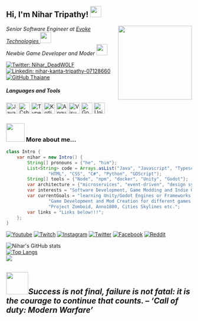 <h2> Hi, I'm Nihar Tripathy! <img src="https://media0.giphy.com/media/eYHYak52vX8fnYu26C/giphy.gif?cid=790b761110335fa4ba65e6e43aec6069b9fbb0ac8108183b&rid=giphy.gif&ct=s" width="30"></h2>
<img align='right' src="https://i.imgur.com/PMcWAnC.png" width="200"/>
<p><em>Senior Software Engineer at <a href="https://www.evoketechnologies.com/">Evoke Technologies </a>
<img src="https://i.imgur.com/utLVnrw.png" width="30"/>
<br>
Newbie Game Developer and Moder <img src="https://cdn-icons-png.flaticon.com/512/808/808439.png" width="30"> 
</em></p>

[![Twitter: Nihar_DeadW0LF](https://img.shields.io/twitter/follow/Nihar_DeadW0LF?style=social)](https://twitter.com/Nihar_DeadW0LF)
[![Linkedin: nihar-kanta-tripathy-07128660](https://img.shields.io/badge/-Nihar-blue?style=flat-square&logo=Linkedin&logoColor=white&link=https://www.linkedin.com/in/nihar-kanta-tripathy-07128660/)](https://www.linkedin.com/in/nihar-kanta-tripathy-07128660/)
[![GitHub Thaiane](https://img.shields.io/github/followers/Niharkanta1?label=follow&style=social)](https://github.com/Niharkanta1)

<h5>Languages and Tools</h5>
<span><a href="https://www.java.com/"><img title="Java" src="https://cdn.jsdelivr.net/gh/devicons/devicon/icons/java/java-original.svg" width="30" height="30"/></a></span>
<span><a href="https://docs.microsoft.com/en-us/dotnet/csharp/"><img title="Csharp" src="https://cdn.jsdelivr.net/gh/devicons/devicon/icons/csharp/csharp-original.svg" width="30" height="30"/></a></span>
<span><a href="https://www.typescriptlang.org/"><img title="TypeScript" src="https://cdn.jsdelivr.net/gh/devicons/devicon/icons/typescript/typescript-original.svg" width="30" height="30"/></a></span>
<span><a href="https://kotlinlang.org/"><img title="Kotlin" src="https://cdn.jsdelivr.net/gh/devicons/devicon/icons/kotlin/kotlin-original.svg" width="30" height="30"/></a></span>
<span><a href="https://angularjs.org/"><img title="AngularJS" src="https://cdn.jsdelivr.net/gh/devicons/devicon/icons/angularjs/angularjs-original.svg" width="30" height="30"/></a></span>
<span><a href="https://visualstudio.microsoft.com/"><img title="Visual Studio" src="https://cdn.jsdelivr.net/gh/devicons/devicon/icons/visualstudio/visualstudio-plain.svg" width="30" height="30"/></a></span>
<span><a href="https://godotengine.org/"><img title="Godot" src="https://cdn.jsdelivr.net/gh/devicons/devicon/icons/godot/godot-original.svg" width="30" height="30"/></a></span>
<span><a href="https://unity.com/"><img title="Unity" src="https://cdn-icons-png.flaticon.com/512/5969/5969347.png" width="30" height="30"/></a></span>


### <img src="https://cdn-icons-png.flaticon.com/512/943/943579.png" width="50"> More about me...  

```java
class Intro {
    var nihar = new Intro() {
        String[] pronouns = {"he", "him"};
        List<String> code = Arrays.asList("Java", "Javascript", "Typescript",
                "HTML", "CSS", "C#", "Python", "GDScript");
        String[] tools = {"Node", "npm", "docker", "Unity", "Godot"};
        var architecture = {"microservices", "event-driven", "design system pattern"};
        var interests = "Software Development, Game Modding and Indie Game Development";
        var currentGoals = "learning Unity/Godot Engines or Frameworks for " +
                "Game Development and Mod Creation for different games like SP-Tarkov, " +
                "Project Zomboid, Anno1800, Cities Skylines etc.";
        var links = "Links below!!!";
    };
}
```
[![Youtube](https://img.shields.io/badge/YouTube-FF0000?style=for-the-badge&logo=youtube&logoColor=white)](https://www.youtube.com/channel/UCMNGQfwiucoIBmDmMGtnEdA)
[![Twitch](	https://img.shields.io/badge/Twitch-9146FF?style=for-the-badge&logo=twitch&logoColor=white)](https://www.twitch.tv/deacondeadwolf)
[![Instagram](https://img.shields.io/badge/Instagram-E4405F?style=for-the-badge&logo=instagram&logoColor=white)](https://www.instagram.com/nihar_deadw0lf/)
[![Twitter](https://img.shields.io/badge/Twitter-1DA1F2?style=for-the-badge&logo=twitter&logoColor=white)](https://twitter.com/Nihar_DeadW0LF)
[![Facebook](https://img.shields.io/badge/Facebook-1877F2?style=for-the-badge&logo=facebook&logoColor=white)](https://www.facebook.com/Niharkanta1)
[![Reddit](https://img.shields.io/badge/Reddit-FF4500?style=for-the-badge&logo=reddit&logoColor=white)](https://www.reddit.com/user/niharkanta1)



![Nihar's GitHub stats](https://github-readme-stats.vercel.app/api?username=niharkanta1&hide=contribs,prs&show_icons=true&theme=onedark)
<br>
[![Top Langs](https://github-readme-stats.vercel.app/api/top-langs/?username=niharkanta1&langs_count=8&layout=compact)](https://github.com/anuraghazra/github-readme-stats)
<br>
![](https://komarev.com/ghpvc/?username=Niharkanta1)

<img src="https://i.imgur.com/68rAABz.png" width="60"><em><b>Success is not final, failure is not fatal: it is the courage to continue that counts.</b> – ‘Call of duty: Modern Warfare’</em>
---
